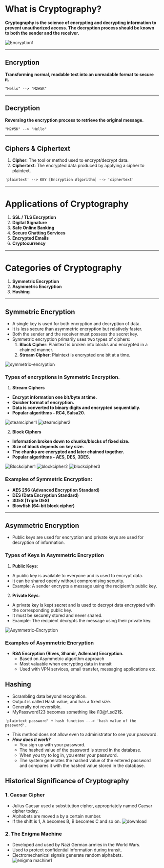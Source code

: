 # What is Cryptography?

**Cryptography is the science of encrypting and decrypting information to prevent unauthorized access. The decryption process should be known to both the sender and the receiver.**

![Encryption1](https://github.com/user-attachments/assets/052f5c87-e0d2-4df8-b0da-e9c48688056b)

---

## Encryption

**Transforming normal, readable text into an unreadable format to secure it.**

```
"Hello" --> "M2#5K"
```

---

## Decryption

**Reversing the encryption process to retrieve the original message.**

```
"M2#5K" --> "Hello"
```

---

## Ciphers & Ciphertext

1. **Cipher**: The tool or method used to encrypt/decrypt data.
2. **Ciphertext**: The encrypted data produced by applying a cipher to plaintext.

```
'plaintext' --> KEY [Encryption Algorithm] --> 'ciphertext'
```

---

# Applications of Cryptography

1. **SSL / TLS Encryption**
2. **Digital Signature**
3. **Safe Online Banking**
4. **Secure Chatting Services**
5. **Encrypted Emails**
6. **Cryptocurrency**

---

# Categories of Cryptography

1. **Symmetric Encryption**
2. **Asymmetric Encryption**
3. **Hashing**

---

## Symmetric Encryption

- A single key is used for both encryption and decryption of data.
- It is less secure than asymmetric encryption but relatively faster.
- Both the sender and the receiver must possess the secret key.
- Symmetric encryption primarily uses two types of ciphers:
  1. **Block Cipher**: Plaintext is broken into blocks and encrypted in a chained manner.
  2. **Stream Cipher**: Plaintext is encrypted one bit at a time.

![symmetric-encryption](https://github.com/user-attachments/assets/5a3c35a0-87e5-4104-930c-f13604cd6785)

### Types of encryptions in Symmetric Encryption.
1. **Stream Ciphers**
  - **Encrypt information one bit/byte at time.**
  - **Quicker format of encryption.**
  - **Data is converted to binary digits and encrypted sequentially.**
  - **Popular algorithms - RC4, Salsa20.**

![steamcipher1](https://github.com/user-attachments/assets/e441fe6e-4496-4bef-ab37-9a06a026c704)
![steamcipher2](https://github.com/user-attachments/assets/5067b3f2-601a-465e-aff7-bcb441cd2ae6)

2. **Block Ciphers**
  - **Information broken down to chunks/blocks of fixed size.**
  - **Size of block depends on key size.**
  - **The chunks are encrypted and later chained together.**
  - **Popular algorithms - AES, DES, 3DES.**

![Blockcipher1](https://github.com/user-attachments/assets/8277bfe2-daea-4e78-af72-8ac6c4c4e047)
![blockcipher2](https://github.com/user-attachments/assets/2e3b5611-f37c-4f42-b52e-976dda0c98df)
![blockcipher3](https://github.com/user-attachments/assets/fdcb5105-5b5b-4a82-962f-82acad832a1b)

### Examples of Symmetric Encryption:
- **AES 256 (Advanced Encryption Standard)**
- **DES (Data Encryption Standard)**
- **3DES (Triple DES)**
- **Blowfish (64-bit block cipher)**

---

## Asymmetric Encryption
- Public keys are used for encryption and private keys are used for decryption of information.
### Types of Keys in Asymmetric Encryption

1. **Public Keys**:
- A public key is available to everyone and is used to encrypt data.
- It can be shared openly without compromising security.
- Example: A sender encrypts a message using the recipient's public key.

2. **Private Keys**:
- A private key is kept secret and is used to decrypt data encrypted with the corresponding public key.
- It must be securely stored and never shared.
- Example: The recipient decrypts the message using their private key.

![Asymmetric-Encryption](https://github.com/user-attachments/assets/9e2692e8-7ebc-43cb-bde5-c6b85c5ab4db)

### Examples of Asymmetric Encryption
- **RSA Encryption (Rives, Shamir, Adleman) Encryption.**
  - Based on Asymmetric algorithm approach
  - Most valuable when encrypting data in transit
  - Used with VPN services, email transfer, messaging applications etc.

## Hashing
- Scrambling data beyond recognition.
- Output is called Hash value, and has a fixed size.
- Generally not reversible.
- MyPassword123 becomes something like i13@f_sd21$.

``'plaintext password' + hash function ---> 'hash value of the password'.``
- This method does not allow even to administrator to see your password.
- ***How does it work?***
  - You sign up with your password.
  - The hashed value of the password is stored in the database.
  - When you try to log in, you enter your password.
  - The system generates the hashed value of the entered password and compares it with the hashed value stored in the database.

## Historical Significance of Cryptography
### 1. Caesar Cipher
- Julius Caesar used a substitution cipher, appropriately named Caesar cipher today.
- Alphabets are moved a by a certain number.
- If the shift is 1, A becomes B, B becomes C and so on.
  ![download](https://github.com/user-attachments/assets/97be72ff-b802-47f4-9887-7d52b46d2231)

### 2. The Enigma Machine
- Developed and used by Nazi German armies in the World Wars.
- Used to protect confidential information during transit.
- Electromechanical signals generate random alphabets.
  ![enigma machine1](https://github.com/user-attachments/assets/7056178d-19ed-49a5-ba32-a994483c6b31)
